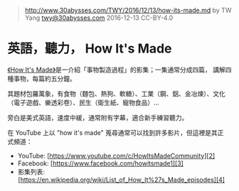 ﻿> http://www.30abysses.com/TWY/2016/12/13/how-its-made.md
> by TW Yang <twy@30abysses.com> 2016-12-13 CC-BY-4.0

# 英語，聽力， How It's Made

[《How It's Made》][1]是一介紹「事物製造過程」的影集；一集通常分成四篇，
講解四種事物，每篇約五分鐘。

其題材包羅萬象，有食物（麵包、熱狗、軟糖）、工業（鋼、鋁、金冶煉）、文化
（電子遊戲、樂透彩卷）、民生（衛生紙、寵物食品）…

旁白是美式英語，速度中緩，通常附有字幕，適合新手練習聽力。

[1]: https://en.wikipedia.org/wiki/How_It's_Made

在 YouTube  上以 "how it's made"  蒐尋通常可以找到許多影片，但這裡是其正
式頻道：

* YouTube: [https://www.youtube.com/c/HowItsMadeCommunity][2]
* Facebook: [https://www.facebook.com/howitsmade1][3]
* 影集列表: [https://en.wikipedia.org/wiki/List_of_How_It%27s_Made_episodes][4]

[2]: https://www.youtube.com/c/HowItsMadeCommunity
[3]: https://www.facebook.com/howitsmade1
[4]: https://en.wikipedia.org/wiki/List_of_How_It%27s_Made_episodes

